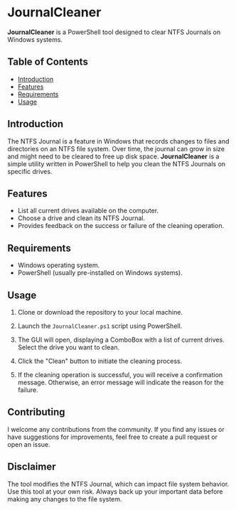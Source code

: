 # JournalCleaner

**JournalCleaner** is a PowerShell tool designed to clear NTFS Journals on Windows systems.

## Table of Contents

- [Introduction](#introduction)
- [Features](#features)
- [Requirements](#requirements)
- [Usage](#usage)

## Introduction

The NTFS Journal is a feature in Windows that records changes to files and directories on an NTFS file system. 
Over time, the journal can grow in size and might need to be cleared to free up disk space. 
**JournalCleaner** is a simple utility written in PowerShell to help you clean the NTFS Journals on specific drives.

## Features

- List all current drives available on the computer.
- Choose a drive and clean its NTFS Journal.
- Provides feedback on the success or failure of the cleaning operation.

## Requirements

- Windows operating system.
- PowerShell (usually pre-installed on Windows systems).

## Usage

1. Clone or download the repository to your local machine.

2. Launch the `JournalCleaner.ps1` script using PowerShell.

3. The GUI will open, displaying a ComboBox with a list of current drives. Select the drive you want to clean.

4. Click the "Clean" button to initiate the cleaning process.

5. If the cleaning operation is successful, you will receive a confirmation message. Otherwise, an error message will indicate the reason for the failure.

## Contributing

I welcome any contributions from the community. 
If you find any issues or have suggestions for improvements, feel free to create a pull request or open an issue.

## Disclaimer

The tool modifies the NTFS Journal, which can impact file system behavior. Use this tool at your own risk. Always back up your important data before making any changes to the file system.
